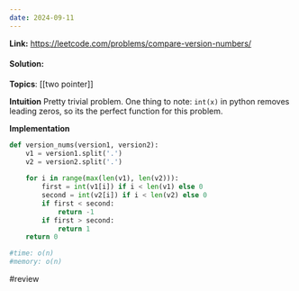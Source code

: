 ```yaml
---
date: 2024-09-11
---
```

**Link:** https://leetcode.com/problems/compare-version-numbers/
#### Solution:

**Topics**: [[two pointer]]

**Intuition**
Pretty trivial problem. One thing to note: `int(x)` in python removes leading zeros, so its the perfect function for this problem.

**Implementation**
```python
def version_nums(version1, version2):
	v1 = version1.split('.')
	v2 = version2.split('.')
	
	for i in range(max(len(v1), len(v2))):
		first = int(v1[i]) if i < len(v1) else 0
		second = int(v2[i]) if i < len(v2) else 0
		if first < second:
			return -1
		if first > second:
			return 1
	return 0

#time: o(n)
#memory: o(n)
```


#review 


